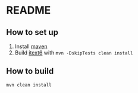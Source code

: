 # README #
## How to set up ##
1. Install [maven](https://maven.apache.org/install.html)
2. Build [itext6](http://gitlab.itextsupport.com/itext6/itextpdf) with ```mvn -DskipTests clean install```
## How to build ##
```mvn clean install```